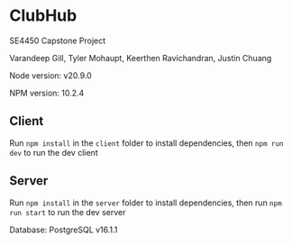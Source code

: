 # ClubHub

SE4450 Capstone Project

Varandeep Gill, Tyler Mohaupt, Keerthen Ravichandran, Justin Chuang

Node version: v20.9.0

NPM version: 10.2.4

## Client

Run `npm install` in the `client` folder to install dependencies, then `npm run dev` to run the dev client

## Server

Run `npm install` in the `server` folder to install dependencies, then run `npm run start` to run the dev server

Database: PostgreSQL v16.1.1
